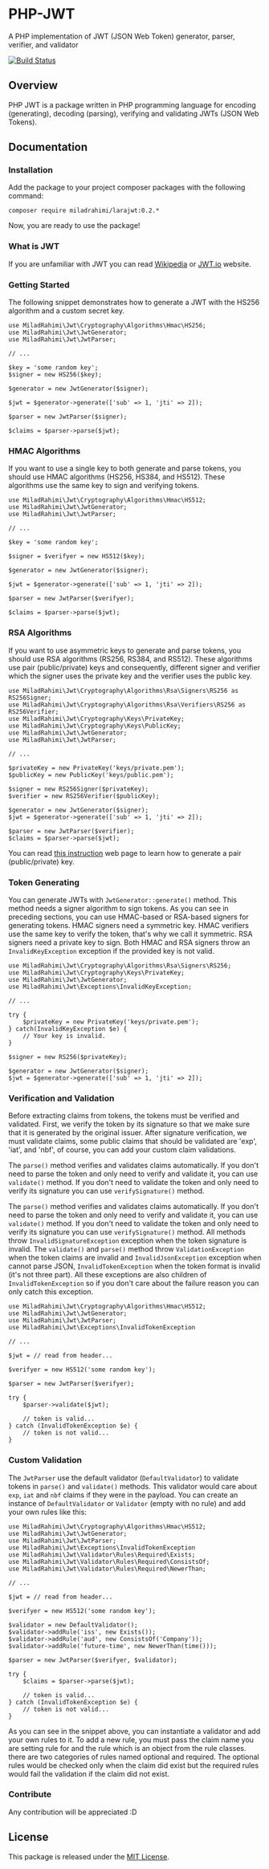 # PHP-JWT
A PHP implementation of JWT (JSON Web Token) generator, parser, verifier, and validator

[![Build Status](https://travis-ci.com/miladrahimi/php-jwt.svg?branch=master)](https://travis-ci.com/miladrahimi/php-jwt)

## Overview
PHP JWT is a package written in PHP programming language for encoding (generating), decoding (parsing), verifying
and validating JWTs (JSON Web Tokens).

## Documentation

### Installation
Add the package to your project composer packages with the following command:

```
composer require miladrahimi/larajwt:0.2.*
```

Now, you are ready to use the package!

### What is JWT
If you are unfamiliar with JWT you can read [Wikipedia](https://en.wikipedia.org/wiki/JSON_Web_Token) or 
[JWT.io](https://jwt.io) website.

### Getting Started
The following snippet demonstrates how to generate a JWT with the HS256 algorithm and a custom secret key.

```
use MiladRahimi\Jwt\Cryptography\Algorithms\Hmac\HS256;
use MiladRahimi\Jwt\JwtGenerator;
use MiladRahimi\Jwt\JwtParser;

// ...

$key = 'some random key';
$signer = new HS256($key);

$generator = new JwtGenerator($signer);

$jwt = $generator->generate(['sub' => 1, 'jti' => 2]);

$parser = new JwtParser($signer);

$claims = $parser->parse($jwt);
```

### HMAC Algorithms
If you want to use a single key to both generate and parse tokens,
you should use HMAC algorithms (HS256, HS384, and HS512).
These algorithms use the same key to sign and verifying tokens.

```
use MiladRahimi\Jwt\Cryptography\Algorithms\Hmac\HS512;
use MiladRahimi\Jwt\JwtGenerator;
use MiladRahimi\Jwt\JwtParser;

// ...

$key = 'some random key';

$signer = $verifyer = new HS512($key);

$generator = new JwtGenerator($signer);

$jwt = $generator->generate(['sub' => 1, 'jti' => 2]);

$parser = new JwtParser($verifyer);

$claims = $parser->parse($jwt);
```

### RSA Algorithms
If you want to use asymmetric keys to generate and parse tokens,
you should use RSA algorithms (RS256, RS384, and RS512).
These algorithms use pair (public/private) keys and consequently,
different signer and verifier which the signer uses the private key and the verifier uses the public key.

```
use MiladRahimi\Jwt\Cryptography\Algorithms\Rsa\Signers\RS256 as RS256Signer;
use MiladRahimi\Jwt\Cryptography\Algorithms\Rsa\Verifiers\RS256 as RS256Verifier;
use MiladRahimi\Jwt\Cryptography\Keys\PrivateKey;
use MiladRahimi\Jwt\Cryptography\Keys\PublicKey;
use MiladRahimi\Jwt\JwtGenerator;
use MiladRahimi\Jwt\JwtParser;

// ...

$privateKey = new PrivateKey('keys/private.pem');
$publicKey = new PublicKey('keys/public.pem');

$signer = new RS256Signer($privateKey);
$verifier = new RS256Verifier($publicKey);

$generator = new JwtGenerator($signer);
$jwt = $generator->generate(['sub' => 1, 'jti' => 2]);

$parser = new JwtParser($verifier);
$claims = $parser->parse($jwt);
```

You can read [this instruction](https://en.wikibooks.org/wiki/Cryptography/Generate_a_keypair_using_OpenSSL)
web page to learn how to generate a pair (public/private) key.

### Token Generating
You can generate JWTs with `JwtGenerator::generate()` method.
This method needs a signer algorithm to sign tokens.
As you can see in preceding sections, you can use HMAC-based or RSA-based signers for generating tokens.
HMAC signers need a symmetric key. HMAC verifiers use the same key to verify the token, that's why we call it symmetric.
RSA signers need a private key to sign.
Both HMAC and RSA signers throw an `InvalidKeyException` exception if the provided key is not valid.

```
use MiladRahimi\Jwt\Cryptography\Algorithms\Rsa\Signers\RS256;
use MiladRahimi\Jwt\Cryptography\Keys\PrivateKey;
use MiladRahimi\Jwt\JwtGenerator;
use MiladRahimi\Jwt\Exceptions\InvalidKeyException;

// ...

try {
    $privateKey = new PrivateKey('keys/private.pem');
} catch(InvalidKeyException $e) {
    // Your key is invalid.
}

$signer = new RS256($privateKey);

$generator = new JwtGenerator($signer);
$jwt = $generator->generate(['sub' => 1, 'jti' => 2]);
```

### Verification and Validation
Before extracting claims from tokens, the tokens must be verified and validated.
First, we verify the token by its signature so that we make sure that it is generated by the original issuer.
After signature verification, we must validate claims,
some public claims that should be validated are 'exp', 'iat', and 'nbf', of course,
you can add your custom claim validations.

The `parse()` method verifies and validates claims automatically.
If you don't need to parse the token and only need to verify and validate it, you can use `validate()` method.
If you don't need to validate the token and only need to verify its signature you can use `verifySignature()` method.

The `parse()` method verifies and validates claims automatically.
If you don't need to parse the token and only need to verify and validate it, you can use `validate()` method.
If you don't need to validate the token and only need to verify its signature you can use `verifySignature()` method.
All methods throw `InvalidSignatureException` exception when the token signature is invalid.
The `validate()` and `parse()` method throw `ValidationException` when the token claims are invalid
and `InvalidJsonException` exception when cannot parse JSON, `InvalidTokenException`
when the token format is invalid (it's not three part).
All these exceptions are also children of  `InvalidTokenException` so
if you don't care about the failure reason you can only catch this exception.

```
use MiladRahimi\Jwt\Cryptography\Algorithms\Hmac\HS512;
use MiladRahimi\Jwt\JwtGenerator;
use MiladRahimi\Jwt\JwtParser;
use MiladRahimi\Jwt\Exceptions\InvalidTokenException

// ...

$jwt = // read from header...

$verifyer = new HS512('some random key');

$parser = new JwtParser($verifyer);

try {
    $parser->validate($jwt);
    
    // token is valid...
} catch (InvalidTokenException $e) {
    // token is not valid...
}
```

### Custom Validation
The `JwtParser` use the default validator (`DefaultValidator`) to validate tokens in `parse()` and `validate()` methods.
This validator would care about `exp`, `iat` and `nbf` claims if they were in the payload. 
You can create an instance of `DefaultValidator` or `Validator` (empty with no rule) and add your own rules like this:

```
use MiladRahimi\Jwt\Cryptography\Algorithms\Hmac\HS512;
use MiladRahimi\Jwt\JwtGenerator;
use MiladRahimi\Jwt\JwtParser;
use MiladRahimi\Jwt\Exceptions\InvalidTokenException
use MiladRahimi\Jwt\Validator\Rules\Required\Exists;
use MiladRahimi\Jwt\Validator\Rules\Required\ConsistsOf;
use MiladRahimi\Jwt\Validator\Rules\Required\NewerThan;

// ...

$jwt = // read from header...

$verifyer = new HS512('some random key');

$validator = new DefaultValidator();
$validator->addRule('iss', new Exists());
$validator->addRule('aud', new ConsistsOf('Company'));
$validator->addRule('future-time', new NewerThan(time()));

$parser = new JwtParser($verifyer, $validator);

try {
    $claims = $parser->parse($jwt);
    
    // token is valid...
} catch (InvalidTokenException $e) {
    // token is not valid...
}
```

As you can see in the snippet above, you can instantiate a validator and add your own rules to it.
To add a new rule, you must pass the claim name you are setting rule for and the rule
which is an object from the rule classes.
there are two categories of rules named optional and required.
The optional rules would be checked only when the claim did exist but
the required rules would fail the validation if the claim did not exist.

### Contribute

Any contribution will be appreciated :D

## License
This package is released under the [MIT License](http://opensource.org/licenses/mit-license.php).